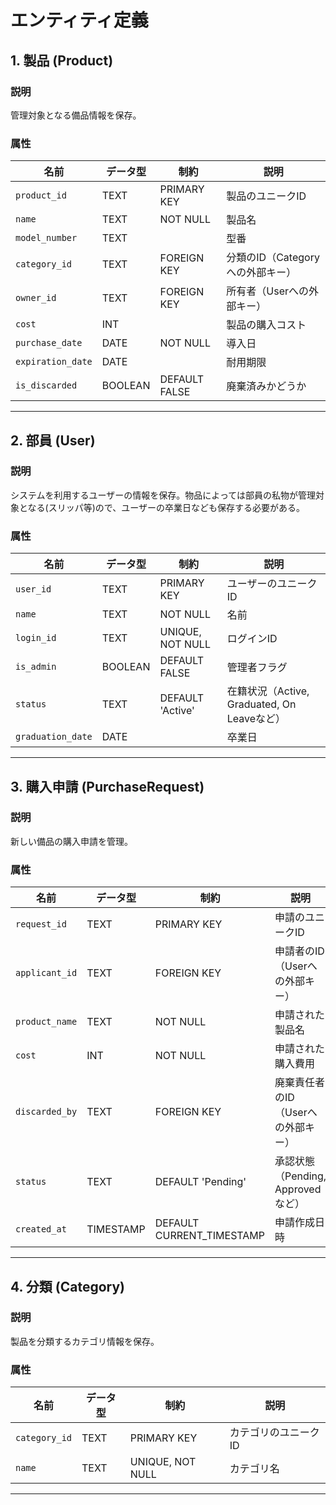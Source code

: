 # エンティティ定義

## 1. 製品 (Product)
### 説明
管理対象となる備品情報を保存。

### 属性
| 名前              | データ型 | 制約          | 説明                             |
| ----------------- | -------- | ------------- | -------------------------------- |
| `product_id`      | TEXT     | PRIMARY KEY   | 製品のユニークID                 |
| `name`            | TEXT     | NOT NULL      | 製品名                           |
| `model_number`    | TEXT     |               | 型番                             |
| `category_id`     | TEXT     | FOREIGN KEY   | 分類のID（Categoryへの外部キー） |
| `owner_id`        | TEXT     | FOREIGN KEY   | 所有者（Userへの外部キー）       |
| `cost`            | INT      |               | 製品の購入コスト                 |
| `purchase_date`   | DATE     | NOT NULL      | 導入日                           |
| `expiration_date` | DATE     |               | 耐用期限                         |
| `is_discarded`    | BOOLEAN  | DEFAULT FALSE | 廃棄済みかどうか                 |

---

## 2. 部員 (User)
### 説明
システムを利用するユーザーの情報を保存。物品によっては部員の私物が管理対象となる(スリッパ等)ので、ユーザーの卒業日なども保存する必要がある。

### 属性
| 名前              | データ型 | 制約             | 説明                                        |
| ----------------- | -------- | ---------------- | ------------------------------------------- |
| `user_id`         | TEXT     | PRIMARY KEY      | ユーザーのユニークID                        |
| `name`            | TEXT     | NOT NULL         | 名前                                        |
| `login_id`        | TEXT     | UNIQUE, NOT NULL | ログインID                                  |
| `is_admin`        | BOOLEAN  | DEFAULT FALSE    | 管理者フラグ                                |
| `status`          | TEXT     | DEFAULT 'Active' | 在籍状況（Active, Graduated, On Leaveなど） |
| `graduation_date` | DATE     |                  | 卒業日                                      |


---

## 3. 購入申請 (PurchaseRequest)
### 説明
新しい備品の購入申請を管理。

### 属性
| 名前           | データ型  | 制約                      | 説明                               |
| -------------- | --------- | ------------------------- | ---------------------------------- |
| `request_id`   | TEXT      | PRIMARY KEY               | 申請のユニークID                   |
| `applicant_id` | TEXT      | FOREIGN KEY               | 申請者のID（Userへの外部キー）     |
| `product_name` | TEXT      | NOT NULL                  | 申請された製品名                   |
| `cost`         | INT       | NOT NULL                  | 申請された購入費用                 |
| `discarded_by` | TEXT      | FOREIGN KEY               | 廃棄責任者のID（Userへの外部キー） |
| `status`       | TEXT      | DEFAULT 'Pending'         | 承認状態（Pending, Approvedなど）  |
| `created_at`   | TIMESTAMP | DEFAULT CURRENT_TIMESTAMP | 申請作成日時                       |

---

## 4. 分類 (Category)
### 説明
製品を分類するカテゴリ情報を保存。

### 属性
| 名前          | データ型 | 制約             | 説明                 |
| ------------- | -------- | ---------------- | -------------------- |
| `category_id` | TEXT     | PRIMARY KEY      | カテゴリのユニークID |
| `name`        | TEXT     | UNIQUE, NOT NULL | カテゴリ名           |
---

